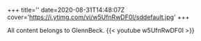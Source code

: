 +++
title=''
date=2020-08-31T14:48:07Z
cover='https://i.ytimg.com/vi/w5UfnRwDF0I/sddefault.jpg'
+++

All content belongs to GlennBeck.
{{< youtube w5UfnRwDF0I >}}

